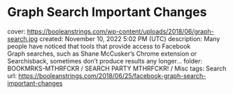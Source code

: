 # Graph Search Important Changes

cover: https://booleanstrings.com/wp-content/uploads/2018/06/graph-search.jpg
created: November 10, 2022 5:02 PM (UTC)
description: Many people have noticed that tools that provide access to Facebook Graph searches, such as Shane McCusker’s Chrome extension or Searchisback, sometimes don’t produce results any longer…
folder: BOOKMRKS-MTHRFCKR / SEARCH PARTY MTHRFCKR! / Misc
tags: Search
url: https://booleanstrings.com/2018/06/25/facebook-graph-search-important-changes